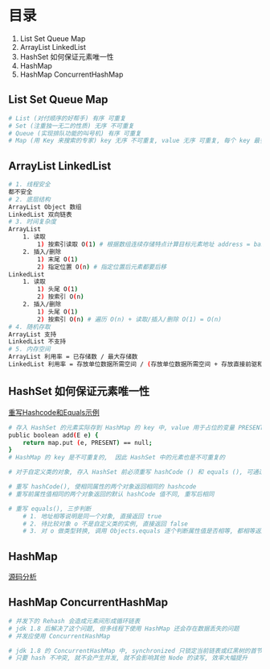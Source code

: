 # 目录
1. List Set Queue Map
2. ArrayList LinkedList
3. HashSet 如何保证元素唯一性
4. HashMap
5. HashMap ConcurrentHashMap

## List Set Queue Map
```bash
# List (对付顺序的好帮手) 有序 可重复
# Set (注重独一无二的性质) 无序 不可重复
# Queue (实现排队功能的叫号机) 有序 可重复
# Map (用 Key 来搜索的专家) key 无序 不可重复, value 无序 可重复, 每个 key 最多映射到一个 value
```

## ArrayList LinkedList
```bash
# 1. 线程安全
都不安全
# 2. 底层结构
ArrayList Object 数组
LinkedList 双向链表
# 3. 时间复杂度
ArrayList
    1. 读取
        1) 按索引读取 O(1) # 根据数组连续存储特点计算目标元素地址 address = base_address + index × data_size
    2. 插入/删除
        1) 末尾 O(1)
        2) 指定位置 O(n) # 指定位置后元素都要后移
LinkedList
    1. 读取
        1) 头尾 O(1)
        2) 按索引 O(n)
    2. 插入/删除
        1) 头尾 O(1)
        2) 按索引 O(n) # 遍历 O(n) + 读取/插入/删除 O(1) = O(n)
# 4. 随机存取
ArrayList 支持
LinkedList 不支持
# 5. 内存空间
ArrayList 利用率 = 已存储数 / 最大存储数
LinkedList 利用率 = 存放单位数据所需空间 / (存放单位数据所需空间 + 存放直接前驱和后继所需空间)
```

## HashSet 如何保证元素唯一性
[重写Hashcode和Equals示例](https://github.com/liubobo1996/boboWeb/blob/master/TechStack/%E6%95%B0%E6%8D%AE%E7%BB%93%E6%9E%84/Hashcode_Equals.md)

```bash
# 存入 HashSet 的元素实际存到 HashMap 的 key 中, value 用于占位的变量 PRESENT
public boolean add(E e) {
    return map.put (e, PRESENT) == null;
}
# HashMap 的 key 是不可重复的,  因此 HashSet 中的元素也是不可重复的

# 对于自定义类的对象, 存入 HashSet 前必须重写 hashCode () 和 equals (), 可通过 IDE 自动重写

# 重写 hashCode(), 使相同属性的两个对象返回相同的 hashcode
# 重写前属性值相同的两个对象返回的默认 hashCode 值不同, 重写后相同

# 重写 equals(), 三步判断
    # 1. 地址相等说明是同一个对象, 直接返回 true
    # 2. 待比较对象 o 不是自定义类的实例, 直接返回 false
    # 3. 对 o 做类型转换, 调用 Objects.equals 逐个判断属性值是否相等, 都相等返回 true
```

## HashMap
[源码分析](https://github.com/liubobo1996/boboWeb/blob/master/TechStack/%E6%95%B0%E6%8D%AE%E7%BB%93%E6%9E%84/HashMap%20%E6%BA%90%E7%A0%81%E5%88%86%E6%9E%90.md)

## HashMap ConcurrentHashMap
```bash
# 并发下的 Rehash 会造成元素间形成循环链表
# jdk 1.8 后解决了这个问题, 但多线程下使用 HashMap 还会存在数据丢失的问题
# 并发应使用 ConcurrentHashMap

# jdk 1.8 的 ConcurrentHashMap 中, synchronized 只锁定当前链表或红黑树的首节点
# 只要 hash 不冲突, 就不会产生并发, 就不会影响其他 Node 的读写, 效率大幅提升
```
